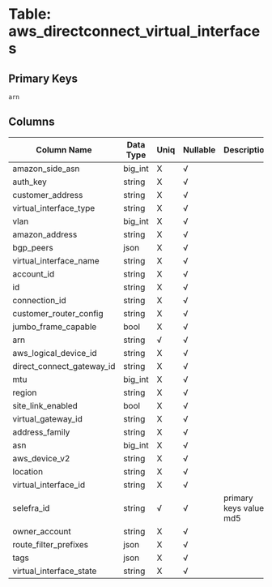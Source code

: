 # Table: aws_directconnect_virtual_interfaces

## Primary Keys 

```
arn
```


## Columns 

|  Column Name   |  Data Type  | Uniq | Nullable | Description | 
|  ----  | ----  | ----  | ----  | ---- | 
| amazon_side_asn | big_int | X | √ |  | 
| auth_key | string | X | √ |  | 
| customer_address | string | X | √ |  | 
| virtual_interface_type | string | X | √ |  | 
| vlan | big_int | X | √ |  | 
| amazon_address | string | X | √ |  | 
| bgp_peers | json | X | √ |  | 
| virtual_interface_name | string | X | √ |  | 
| account_id | string | X | √ |  | 
| id | string | X | √ |  | 
| connection_id | string | X | √ |  | 
| customer_router_config | string | X | √ |  | 
| jumbo_frame_capable | bool | X | √ |  | 
| arn | string | √ | √ |  | 
| aws_logical_device_id | string | X | √ |  | 
| direct_connect_gateway_id | string | X | √ |  | 
| mtu | big_int | X | √ |  | 
| region | string | X | √ |  | 
| site_link_enabled | bool | X | √ |  | 
| virtual_gateway_id | string | X | √ |  | 
| address_family | string | X | √ |  | 
| asn | big_int | X | √ |  | 
| aws_device_v2 | string | X | √ |  | 
| location | string | X | √ |  | 
| virtual_interface_id | string | X | √ |  | 
| selefra_id | string | √ | √ | primary keys value md5 | 
| owner_account | string | X | √ |  | 
| route_filter_prefixes | json | X | √ |  | 
| tags | json | X | √ |  | 
| virtual_interface_state | string | X | √ |  | 



